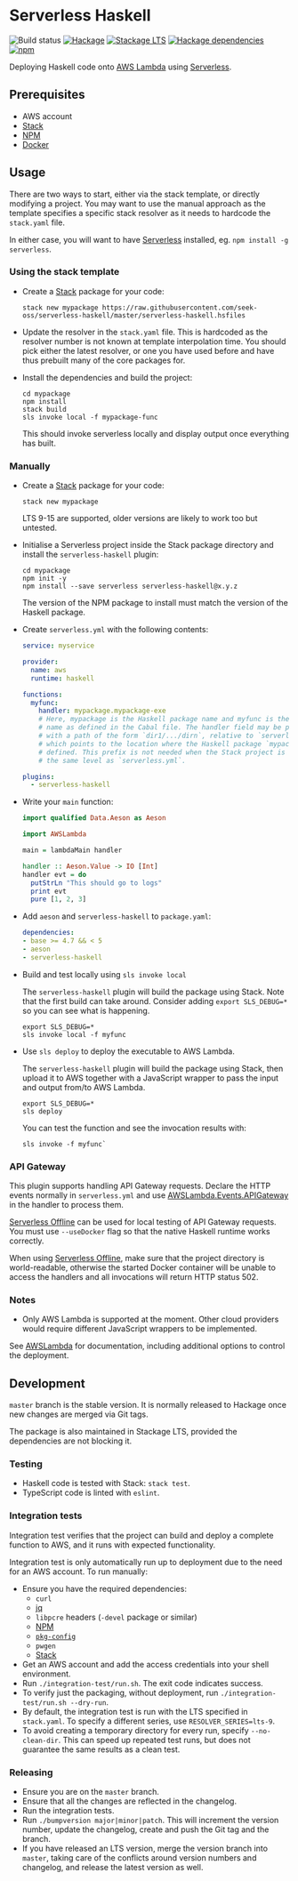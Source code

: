 # Serverless Haskell

![Build status](https://github.com/seek-oss/serverless-haskell/workflows/Build/badge.svg)
[![Hackage](https://img.shields.io/hackage/v/serverless-haskell.svg)](https://hackage.haskell.org/package/serverless-haskell)
[![Stackage LTS](https://www.stackage.org/package/serverless-haskell/badge/lts)](https://www.stackage.org/lts/package/serverless-haskell)
[![Hackage dependencies](https://img.shields.io/hackage-deps/v/serverless-haskell.svg)](https://packdeps.haskellers.com/feed?needle=serverless-haskell)
[![npm](https://img.shields.io/npm/v/serverless-haskell.svg)](https://www.npmjs.com/package/serverless-haskell)

Deploying Haskell code onto [AWS Lambda] using [Serverless].

## Prerequisites

* AWS account
* [Stack]
* [NPM]
* [Docker]

## Usage

There are two ways to start, either via the stack template, or directly modifying a project. You may want to use the manual approach as the template specifies a specific stack resolver as it needs to hardcode the `stack.yaml` file.

In either case, you will want to have [Serverless] installed, eg. `npm install -g serverless`.

### Using the stack template

* Create a [Stack] package for your code:

  ```shell
  stack new mypackage https://raw.githubusercontent.com/seek-oss/serverless-haskell/master/serverless-haskell.hsfiles
  ```

* Update the resolver in the `stack.yaml` file. This is hardcoded as the resolver number is not known at template interpolation time. You should pick either the latest resolver, or one you have used before and have thus prebuilt many of the core packages for.
  
* Install the dependencies and build the project:
 
  ```shell
  cd mypackage
  npm install
  stack build
  sls invoke local -f mypackage-func
  ```
  
  This should invoke serverless locally and display output once everything has built.
  
### Manually

* Create a [Stack] package for your code:

  ```shell
  stack new mypackage
  ```

  LTS 9-15 are supported, older versions are likely to work too but untested.

* Initialise a Serverless project inside the Stack package directory and install
  the `serverless-haskell` plugin:

  ```shell
  cd mypackage
  npm init -y
  npm install --save serverless serverless-haskell@x.y.z
  ```

  The version of the NPM package to install must match the version of the
  Haskell package.

* Create `serverless.yml` with the following contents:

  ```yaml
  service: myservice

  provider:
    name: aws
    runtime: haskell

  functions:
    myfunc:
      handler: mypackage.mypackage-exe
      # Here, mypackage is the Haskell package name and myfunc is the executable
      # name as defined in the Cabal file. The handler field may be prefixed
      # with a path of the form `dir1/.../dirn`, relative to `serverless.yml`,
      # which points to the location where the Haskell package `mypackage` is
      # defined. This prefix is not needed when the Stack project is defined at
      # the same level as `serverless.yml`.

  plugins:
    - serverless-haskell
  ```

* Write your `main` function:

  ```haskell
  import qualified Data.Aeson as Aeson

  import AWSLambda

  main = lambdaMain handler

  handler :: Aeson.Value -> IO [Int]
  handler evt = do
    putStrLn "This should go to logs"
    print evt
    pure [1, 2, 3]
  ```

* Add `aeson` and `serverless-haskell` to `package.yaml`:

  ```yaml
  dependencies:
  - base >= 4.7 && < 5
  - aeson
  - serverless-haskell
  ```

* Build and test locally using `sls invoke local`

  The `serverless-haskell` plugin will build the package using Stack. Note that the first build can take around. Consider adding `export SLS_DEBUG=*` so you can see what is happening.

  ```
  export SLS_DEBUG=*
  sls invoke local -f myfunc
  ```

* Use `sls deploy` to deploy the executable to AWS Lambda.

  The `serverless-haskell` plugin will build the package using Stack, then upload
  it to AWS together with a JavaScript wrapper to pass the input and output
  from/to AWS Lambda.

  ```
  export SLS_DEBUG=*
  sls deploy
  ```
  You can test the function and see the invocation results with:

  ```
  sls invoke -f myfunc`
  ```


### API Gateway

This plugin supports handling API Gateway requests. Declare the HTTP events
normally in `serverless.yml` and use
[AWSLambda.Events.APIGateway](https://hackage.haskell.org/package/serverless-haskell/docs/AWSLambda-Events-APIGateway.html)
in the handler to process them.

[Serverless Offline] can be used for local testing of API Gateway requests. You
must use `--useDocker` flag so that the native Haskell runtime works correctly.

When using [Serverless Offline], make sure that the project directory is
world-readable, otherwise the started Docker container will be unable to access
the handlers and all invocations will return HTTP status 502.

### Notes

* Only AWS Lambda is supported at the moment. Other cloud providers would
  require different JavaScript wrappers to be implemented.

See
[AWSLambda](https://hackage.haskell.org/package/serverless-haskell/docs/AWSLambda.html)
for documentation, including additional options to control the deployment.

## Development

`master` branch is the stable version. It is normally released to Hackage once
new changes are merged via Git tags.

The package is also maintained in Stackage LTS, provided the dependencies are
not blocking it.

### Testing

* Haskell code is tested with Stack: `stack test`.
* TypeScript code is linted with `eslint`.

### Integration tests

Integration test verifies that the project can build and deploy a complete
function to AWS, and it runs with expected functionality.

Integration test is only automatically run up to deployment due to the need for
an AWS account. To run manually:

* Ensure you have the required dependencies:
  - `curl`
  - [jq]
  - `libpcre` headers (`-devel` package or similar)
  - [NPM]
  - [`pkg-config`](pkg-config)
  - `pwgen`
  - [Stack]
* Get an AWS account and add the access credentials into your shell environment.
* Run `./integration-test/run.sh`. The exit code indicates success.
* To verify just the packaging, without deployment, run
  `./integration-test/run.sh --dry-run`.
* By default, the integration test is run with the LTS specified in
  `stack.yaml`. To specify a different series, use `RESOLVER_SERIES=lts-9`.
* To avoid creating a temporary directory for every run, specify
  `--no-clean-dir`. This can speed up repeated test runs, but does not guarantee
  the same results as a clean test.

### Releasing

* Ensure you are on the `master` branch.
* Ensure that all the changes are reflected in the changelog.
* Run the integration tests.
* Run `./bumpversion major|minor|patch`. This will increment the version number,
  update the changelog, create and push the Git tag and the branch.
* If you have released an LTS version, merge the version branch into `master`,
  taking care of the conflicts around version numbers and changelog, and release
  the latest version as well.

[AWS Lambda]: https://aws.amazon.com/lambda/
[Docker]: https://www.docker.com/
[jq]: https://stedolan.github.io/jq/
[NPM]: https://www.npmjs.com/
[pkg-config]: https://www.freedesktop.org/wiki/Software/pkg-config/
[Serverless]: https://serverless.com/framework/
[Serverless Offline]: https://github.com/dherault/serverless-offline
[Stack]: https://haskellstack.org
